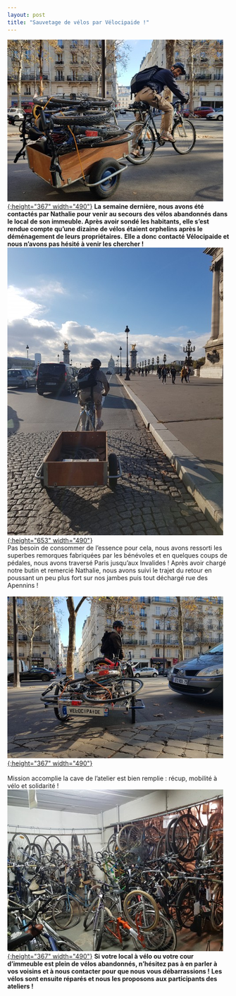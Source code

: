 ```yaml
---
layout: post
title: "Sauvetage de vélos par Vélocipaide !"
---
```



[![](/assets/old/20181027_113943-490x367.jpg "20181027_113943"){:height="367" width="490"}](/assets/old/20181027_113943.jpg)
**La semaine dernière, nous avons été contactés par Nathalie pour venir au secours des vélos abandonnés dans le local de son immeuble. Après avoir sondé les habitants, elle s’est rendue compte qu’une dizaine de vélos étaient orphelins après le déménagement de leurs propriétaires.**
**Elle a donc contacté Vélocipaide et nous n’avons pas hésité à venir les chercher !**
[![](/assets/old/20181027_11030913-490x653.jpg "20181027_110309"){:height="653" width="490"}](/assets/old/20181027_11030913.jpg)
<a href="20181027_110309-14/index.html" rel="attachment wp-att-925" markdown="1"><br/>
</a>
Pas besoin de consommer de l’essence pour cela, nous avons ressorti les superbes remorques fabriquées par les bénévoles et en quelques coups de pédales, nous avons traversé Paris jusqu’aux Invalides !
Après avoir chargé notre butin et remercié Nathalie, nous avons suivi le trajet du retour en poussant un peu plus fort sur nos jambes puis tout déchargé rue des Apennins !<br/>
<a href="20181027_113943/index.html" rel="attachment wp-att-927" markdown="1"><br/>
</a>
[![](/assets/old/20181027_113856-490x367.jpg "20181027_113856"){:height="367" width="490"}](/assets/old/20181027_113856.jpg)<a href="20181027_113856/index.html" rel="attachment wp-att-926" markdown="1"><br/>
</a><a href="20181027_113856/index.html" rel="attachment wp-att-926" markdown="1"><br/>
</a>
Mission accomplie la cave de l’atelier est bien remplie : récup, mobilité à vélo et solidarité !
[![](/assets/old/20181027_103511-490x367.jpg "20181027_103511"){:height="367" width="490"}](/assets/old/20181027_103511.jpg)
**Si votre local à vélo ou votre cour d’immeuble est plein de vélos abandonnés, n’hésitez pas à en parler à vos voisins et à nous contacter pour que nous vous débarrassions !**
**Les vélos sont ensuite réparés et nous les proposons aux participants des ateliers !**
